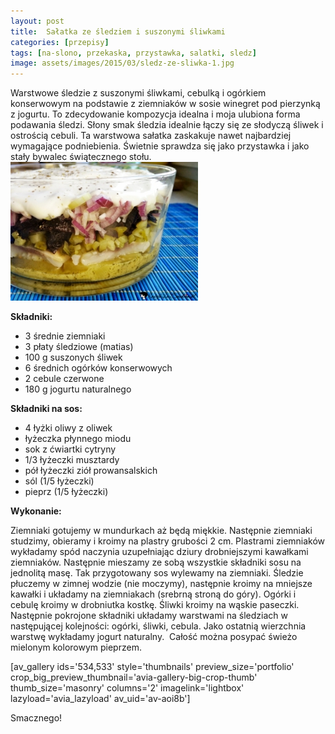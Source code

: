 ```yaml
---
layout: post
title:  Sałatka ze śledziem i suszonymi śliwkami
categories: [przepisy]
tags: [na-slono, przekaska, przystawka, salatki, sledz]
image: assets/images/2015/03/sledz-ze-sliwka-1.jpg
---
```

Warstwowe śledzie z suszonymi śliwkami, cebulką i ogórkiem konserwowym na podstawie z ziemniaków w sosie winegret pod pierzynką z jogurtu. To zdecydowanie kompozycja idealna i moja ulubiona forma podawania śledzi. Słony smak śledzia idealnie łączy się ze słodyczą śliwek i ostrością cebuli. Ta warstwowa sałatka zaskakuje nawet najbardziej wymagające podniebienia. Świetnie sprawdza się jako przystawka i jako stały bywalec świątecznego stołu.
![](assets/images/2015/03/sledz-ze-sliwka-2-300x222.jpg)



**Składniki:**
* 3 średnie ziemniaki
* 3 płaty śledziowe (matias)
* 100 g suszonych śliwek
* 6 średnich ogórków konserwowych
* 2 cebule czerwone
* 180 g jogurtu naturalnego


**Składniki na sos:**
* 4 łyżki oliwy z oliwek
* łyżeczka płynnego miodu
* sok z ćwiartki cytryny
* 1/3 łyżeczki musztardy
* pół łyżeczki ziół prowansalskich
* sól (1/5 łyżeczki)
* pieprz (1/5 łyżeczki)


**Wykonanie:**

Ziemniaki gotujemy w mundurkach aż będą miękkie. Następnie ziemniaki studzimy, obieramy i kroimy na plastry grubości 2 cm. Plastrami ziemniaków wykładamy spód naczynia uzupełniając dziury drobniejszymi kawałkami ziemniaków. Następnie mieszamy ze sobą wszystkie składniki sosu na jednolitą masę. Tak przygotowany sos wylewamy na ziemniaki. Śledzie płuczemy w zimnej wodzie (nie moczymy), następnie kroimy na mniejsze kawałki i układamy na ziemniakach (srebrną stroną do góry). Ogórki i cebulę kroimy w drobniutka kostkę. Śliwki kroimy na wąskie paseczki. Następnie pokrojone składniki układamy warstwami na śledziach w następującej kolejności: ogórki, śliwki, cebula. Jako ostatnią wierzchnia warstwę wykładamy jogurt naturalny.  Całość można posypać świeżo mielonym kolorowym pieprzem.

[av\_gallery ids='534,533' style='thumbnails' preview\_size='portfolio' crop\_big\_preview\_thumbnail='avia-gallery-big-crop-thumb' thumb\_size='masonry' columns='2' imagelink='lightbox' lazyload='avia\_lazyload' av\_uid='av-aoi8b']

Smacznego!
    
